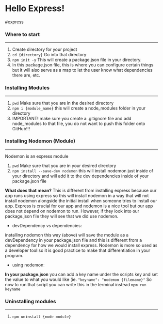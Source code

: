 # Hello Express!
#express


### Where to start
- - - -
1. Create directory for your project
2. `cd {directory}`  Go into that directory
3. `npm init -y`  This will create a package.json file in your directory.
4. In this package.json file, this is where you can configure certain things but it will also serve as a map to let the user know what dependencies there are, etc.


### Installing Modules
- - - -
1. `pwd`  Make sure that you are in the desired directory
2. `npm i {module_name}`  this will create a node_modules folder in your directory
3. IMPORTANT! make sure you create a .gitignore file and add node_modules to that file, you do not want to push this folder onto GitHub!!!


### Installing Nodemon (Module)
- - - -
Nodemon is an express module 
1. `pwd`  Make sure that you are in your desired directory
2. `npm install --save-dev nodemon`  this will install nodemon just inside of your directory and will add it to the dev dependencies inside of your package.json file

**What does that mean?** This is different from installing express because our app runs using express so this will install nodemon in a way that will not install nodemon alongside the initial install when someone tries to install our app. Express is crucial for our app and nodemon is a nice tool but our app does not depend on nodemon to run. However, if they look into our package.json file they will see that we did use nodemon. 

* devDependency vs dependencies: 

installing nodemon this way (above) will save the module as a devDependency in your package.json file and this is different from a dependency for how we would install express. Nodemon is more so used as a developer tool so it is good practice to make that differentiation in your program.

* using nodemon:

**In your package.json** you can add a key name under the scripts key and set the value to what you would like (ie. `"keyname": "nodemon {filename}"` So now to run that script you can write this in the terminal instead `npm run keyname`


### Uninstalling modules
- - - -
1. `npm uninstall {node module}`





